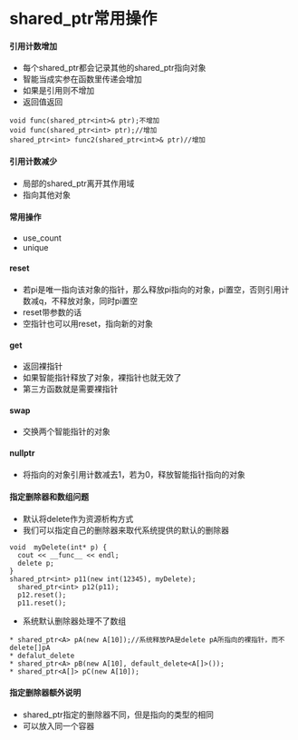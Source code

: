 # shared_ptr常用操作

#### 引用计数增加
* 每个shared_ptr都会记录其他的shared_ptr指向对象
* 智能当成实参在函数里传递会增加
* 如果是引用则不增加
* 返回值返回

```
void func(shared_ptr<int>& ptr);不增加
void func(shared_ptr<int> ptr);//增加
shared_ptr<int> func2(shared_ptr<int>& ptr)//增加
```

#### 引用计数减少
* 局部的shared_ptr离开其作用域
* 指向其他对象

#### 常用操作
* use_count
* unique

#### reset  
* 若pi是唯一指向该对象的指针，那么释放pi指向的对象，pi置空，否则引用计数减q，不释放对象，同时pi置空
* reset带参数的话
* 空指针也可以用reset，指向新的对象

#### get
* 返回裸指针
* 如果智能指针释放了对象，裸指针也就无效了
* 第三方函数就是需要裸指针

#### swap
* 交换两个智能指针的对象

#### nullptr
* 将指向的对象引用计数减去1，若为0，释放智能指针指向的对象

#### 指定删除器和数组问题
* 默认将delete作为资源析构方式
* 我们可以指定自己的删除器来取代系统提供的默认的删除器

```
void  myDelete(int* p) {
  cout << __func__ << endl;
  delete p;
}
shared_ptr<int> p11(new int(12345), myDelete);
  shared_ptr<int> p12(p11);
  p12.reset();
  p11.reset();
```
* 系统默认删除器处理不了数组

```
* shared_ptr<A> pA(new A[10]);//系统释放PA是delete pA所指向的裸指针，而不delete[]pA
* defalut_delete
* shared_ptr<A> pB(new A[10], default_delete<A[]>());
* shared_ptr<A[]> pC(new A[10]);
```

#### 指定删除器额外说明
* shared_ptr指定的删除器不同，但是指向的类型的相同
* 可以放入同一个容器